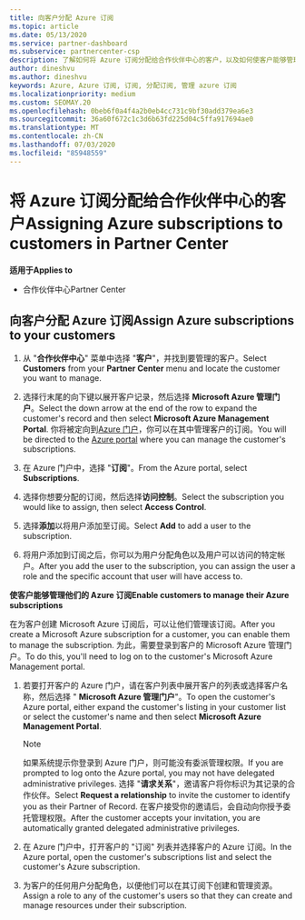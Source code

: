 ```yaml
---
title: 向客户分配 Azure 订阅
ms.topic: article
ms.date: 05/13/2020
ms.service: partner-dashboard
ms.subservice: partnercenter-csp
description: 了解如何将 Azure 订阅分配给合作伙伴中心的客户，以及如何使客户能够管理自己的订阅。
author: dineshvu
ms.author: dineshvu
keywords: Azure, Azure 订阅, 订阅, 分配订阅, 管理 azure 订阅
ms.localizationpriority: medium
ms.custom: SEOMAY.20
ms.openlocfilehash: 0beb6f0a4f4a2b0eb4cc731c9bf30add379ea6e3
ms.sourcegitcommit: 36a60f672c1c3d6b63fd225d04c5ffa917694ae0
ms.translationtype: MT
ms.contentlocale: zh-CN
ms.lasthandoff: 07/03/2020
ms.locfileid: "85948559"
---
```

# <a name="assigning-azure-subscriptions-to-customers-in-partner-center"></a><span data-ttu-id="28c40-104">将 Azure 订阅分配给合作伙伴中心的客户</span><span class="sxs-lookup"><span data-stu-id="28c40-104">Assigning Azure subscriptions to customers in Partner Center</span></span>

<span data-ttu-id="28c40-105">**适用于**</span><span class="sxs-lookup"><span data-stu-id="28c40-105">**Applies to**</span></span>

- <span data-ttu-id="28c40-106">合作伙伴中心</span><span class="sxs-lookup"><span data-stu-id="28c40-106">Partner Center</span></span>

## <a name="assign-azure-subscriptions-to-your-customers"></a><span data-ttu-id="28c40-107">向客户分配 Azure 订阅</span><span class="sxs-lookup"><span data-stu-id="28c40-107">Assign Azure subscriptions to your customers</span></span>

1. <span data-ttu-id="28c40-108">从 "**合作伙伴中心**" 菜单中选择 "**客户**"，并找到要管理的客户。</span><span class="sxs-lookup"><span data-stu-id="28c40-108">Select **Customers** from your **Partner Center** menu and locate the customer you want to manage.</span></span>

2. <span data-ttu-id="28c40-109">选择行末尾的向下键以展开客户记录，然后选择 **Microsoft Azure 管理门户**。</span><span class="sxs-lookup"><span data-stu-id="28c40-109">Select the down arrow at the end of the row to expand the customer's record and then select **Microsoft Azure Management Portal**.</span></span> <span data-ttu-id="28c40-110">你将被定向到[Azure 门户](https://portal.azure.com/)，你可以在其中管理客户的订阅。</span><span class="sxs-lookup"><span data-stu-id="28c40-110">You will be directed to the [Azure portal](https://portal.azure.com/) where you can manage the customer's subscriptions.</span></span>

3. <span data-ttu-id="28c40-111">在 Azure 门户中，选择 "**订阅**"。</span><span class="sxs-lookup"><span data-stu-id="28c40-111">From the Azure portal, select **Subscriptions**.</span></span>

4. <span data-ttu-id="28c40-112">选择你想要分配的订阅，然后选择**访问控制**。</span><span class="sxs-lookup"><span data-stu-id="28c40-112">Select the subscription you would like to assign, then select **Access Control**.</span></span>

5. <span data-ttu-id="28c40-113">选择**添加**以将用户添加至订阅。</span><span class="sxs-lookup"><span data-stu-id="28c40-113">Select **Add** to add a user to the subscription.</span></span> 

6. <span data-ttu-id="28c40-114">将用户添加到订阅之后，你可以为用户分配角色以及用户可以访问的特定帐户。</span><span class="sxs-lookup"><span data-stu-id="28c40-114">After you add the user to the subscription, you can assign the user a role and the specific account that user will have access to.</span></span>

<span data-ttu-id="28c40-115">**使客户能够管理他们的 Azure 订阅**</span><span class="sxs-lookup"><span data-stu-id="28c40-115">**Enable customers to manage their Azure subscriptions**</span></span>

<span data-ttu-id="28c40-116">在为客户创建 Microsoft Azure 订阅后，可以让他们管理该订阅。</span><span class="sxs-lookup"><span data-stu-id="28c40-116">After you create a Microsoft Azure subscription for a customer, you can enable them to manage the subscription.</span></span> <span data-ttu-id="28c40-117">为此，需要登录到客户的 Microsoft Azure 管理门户。</span><span class="sxs-lookup"><span data-stu-id="28c40-117">To do this, you'll need to log on to the customer's Microsoft Azure Management portal.</span></span> 

1. <span data-ttu-id="28c40-118">若要打开客户的 Azure 门户，请在客户列表中展开客户的列表或选择客户名称，然后选择 " **Microsoft Azure 管理门户**"。</span><span class="sxs-lookup"><span data-stu-id="28c40-118">To open the customer's Azure portal, either expand the customer's listing in your customer list or select the customer's name and then select **Microsoft Azure Management Portal**.</span></span>
   > [!NOTE]  
   > <span data-ttu-id="28c40-119">如果系统提示你登录到 Azure 门户，则可能没有委派管理权限。</span><span class="sxs-lookup"><span data-stu-id="28c40-119">If you are prompted to log onto the Azure portal, you may not have delegated administrative privileges.</span></span> <span data-ttu-id="28c40-120">选择 "**请求关系**"，邀请客户将你标识为其记录的合作伙伴。</span><span class="sxs-lookup"><span data-stu-id="28c40-120">Select **Request a relationship** to invite the customer to identify you as their Partner of Record.</span></span> <span data-ttu-id="28c40-121">在客户接受你的邀请后，会自动向你授予委托管理权限。</span><span class="sxs-lookup"><span data-stu-id="28c40-121">After the customer accepts your invitation, you are automatically granted delegated administrative privileges.</span></span>

2. <span data-ttu-id="28c40-122">在 Azure 门户中，打开客户的 "订阅" 列表并选择客户的 Azure 订阅。</span><span class="sxs-lookup"><span data-stu-id="28c40-122">In the Azure portal, open the customer's subscriptions list and select the customer's Azure subscription.</span></span>

3. <span data-ttu-id="28c40-123">为客户的任何用户分配角色，以便他们可以在其订阅下创建和管理资源。</span><span class="sxs-lookup"><span data-stu-id="28c40-123">Assign a role to any of the customer's users so that they can create and manage resources under their subscription.</span></span>


